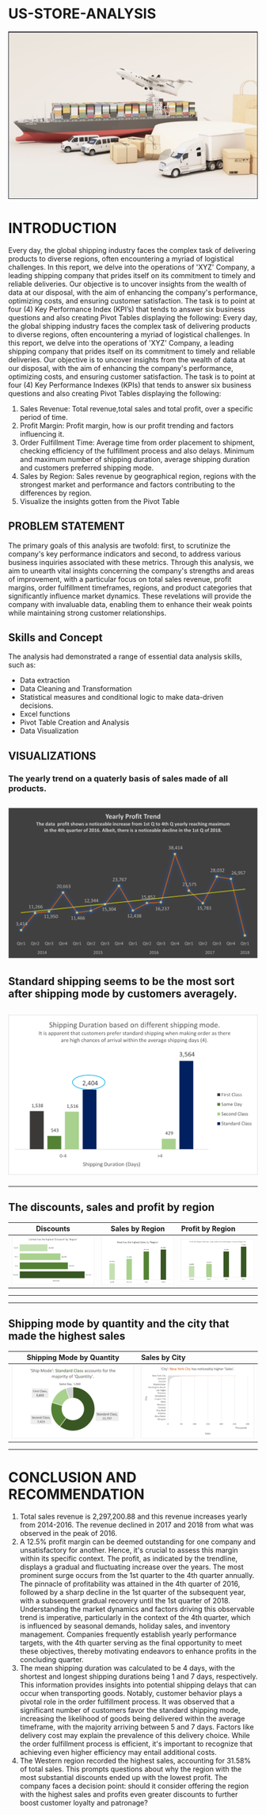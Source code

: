 # US-STORE-ANALYSIS
![](Shipping_image.png)
# INTRODUCTION
Every day, the global shipping industry faces the complex task of delivering products to diverse regions, often encountering a myriad of logistical challenges. In this report, we delve into the operations of 'XYZ' Company, a leading shipping company that prides itself on its commitment to timely and reliable deliveries. Our objective is to uncover insights from the wealth of data at our disposal, with the aim of enhancing the company's performance, optimizing costs, and ensuring customer satisfaction.
The task is to point at four (4) Key Performance Index (KPI’s) that tends to answer six business questions and also creating Pivot Tables displaying the following:
Every day, the global shipping industry faces the complex task of delivering products to diverse regions, often encountering a myriad of logistical challenges. In this report, we delve into the operations of 'XYZ' Company, a leading shipping company that prides itself on its commitment to timely and reliable deliveries. Our objective is to uncover insights from the wealth of data at our disposal, with the aim of enhancing the company's performance, optimizing costs, and ensuring customer satisfaction.
The task is to point at four (4) Key Performance Indexes (KPIs) that tends to answer six business questions and also creating Pivot Tables displaying the following:
1.	Sales Revenue: Total revenue,total sales and total profit, over a specific period of time.
2.	Profit Margin: Profit margin, how is our profit trending and factors influencing it.
3.	Order Fulfillment Time: Average time from order placement to shipment, checking efficiency of the fulfillment process and also delays. Minimum and maximum number of shipping duration, average shipping duration and customers preferred shipping mode.
4.	Sales by Region: Sales revenue by geographical region, regions with the strongest market and performance and factors contributing to the differences by region.
5.	Visualize the insights gotten from the Pivot Table
## PROBLEM STATEMENT
The primary goals of this analysis are twofold: first, to scrutinize the company's key performance indicators and second, to address various business inquiries associated with these metrics. Through this analysis, we aim to unearth vital insights concerning the company's strengths and areas of improvement, with a particular focus on total sales revenue, profit margins, order fulfillment timeframes, regions, and product categories that significantly influence market dynamics. These revelations will provide the company with invaluable data, enabling them to enhance their weak points while maintaining strong customer relationships.
## Skills and Concept
The analysis had demonstrated a range of essential data analysis skills, such as:
- Data extraction
-	Data Cleaning and Transformation
-	Statistical measures and conditional logic to make data-driven decisions.
-	Excel functions
-	Pivot Table Creation and Analysis
-	Data Visualization

  ## VISUALIZATIONS
### The yearly trend on a quaterly basis of sales made of all products. 
![](Picture1.png)
-------------------------------------------------------------------------------------------

## Standard shipping seems to be the most sort after shipping mode by customers averagely.
![](Picture2.png)
-----------------------------------------------------------------------------------------


----------------------------------------------------------------------------------------------------
## The discounts, sales and profit by region

**Discounts**          |        **Sales by Region**                    |                      **Profit by Region**
:----------------------:|:----------------------------------------:|:------------------------------------
![](Picture3.png)    | ![](Picture4.png)                     |![](Picture5.png)
---------------------------------------------------------------------------------------------------------

----------------------------------------------------------------------------------
## Shipping mode by quantity and the city that made the highest sales
**Shipping Mode by Quantity**          |        **Sales by City**                                   
:----------------------:|:----------------------------------------
![](Picture6.png)    | ![](Picture7.png)                     
---------------------------------------------------------------------------------------------------------

# CONCLUSION AND RECOMMENDATION
1.	Total sales revenue is 2,297,200.88 and this revenue increases yearly from 2014-2016. The revenue declined in 2017 and 2018 from what was observed in the peak of 2016.
2.	A 12.5% profit margin can be deemed outstanding for one company and unsatisfactory for another. Hence, it's crucial to assess this margin within its specific context. The profit, as indicated by the trendline, displays a gradual and fluctuating increase over the years. The most prominent surge occurs from the 1st quarter to the 4th quarter annually. The pinnacle of profitability was attained in the 4th quarter of 2016, followed by a sharp decline in the 1st quarter of the subsequent year, with a subsequent gradual recovery until the 1st quarter of 2018. Understanding the market dynamics and factors driving this observable trend is imperative, particularly in the context of the 4th quarter, which is influenced by seasonal demands, holiday sales, and inventory management. Companies frequently establish yearly performance targets, with the 4th quarter serving as the final opportunity to meet these objectives, thereby motivating endeavors to enhance profits in the concluding quarter.
3.	The mean shipping duration was calculated to be 4 days, with the shortest and longest shipping durations being 1 and 7 days, respectively. This information provides insights into potential shipping delays that can occur when transporting goods. Notably, customer behavior plays a pivotal role in the order fulfillment process. It was observed that a significant number of customers favor the standard shipping mode, increasing the likelihood of goods being delivered within the average timeframe, with the majority arriving between 5 and 7 days. Factors like delivery cost may explain the prevalence of this delivery choice. While the order fulfillment process is efficient, it's important to recognize that achieving even higher efficiency may entail additional costs.
4.	The Western region recorded the highest sales, accounting for 31.58% of total sales. This prompts questions about why the region with the most substantial discounts ended up with the lowest profit. The company faces a decision point: should it consider offering the region with the highest sales and profits even greater discounts to further boost customer loyalty and patronage?


